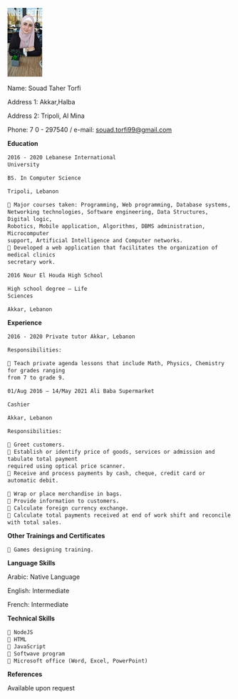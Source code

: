 
![alt text for screen readers](souad.jpg   "this is me")

Name: Souad Taher Torfi

Address 1: Akkar,Halba

Address 2: Tripoli, Al Mina

Phone: 7 0 - 297540 / e-mail: souad.torfi99@gmail.com

**Education**

```
2016 - 2020 Lebanese International
University
```
```
BS. In Computer Science
```
```
Tripoli, Lebanon
```
```
 Major courses taken: Programming, Web programming, Database systems,
Networking technologies, Software engineering, Data Structures, Digital logic,
Robotics, Mobile application, Algorithms, DBMS administration, Microcomputer
support, Artificial Intelligence and Computer networks.
 Developed a web application that facilitates the organization of medical clinics
secretary work.
```
```
2016 Nour El Houda High School
```
```
High school degree – Life
Sciences
```
```
Akkar, Lebanon
```
**Experience**

```
2016 - 2020 Private tutor Akkar, Lebanon
```
```
Responsibilities:
```
```
 Teach private agenda lessons that include Math, Physics, Chemistry for grades ranging
from 7 to grade 9.
```
```
01/Aug 2016 – 14/May 2021 Ali Baba Supermarket
```
```
Cashier
```
```
Akkar, Lebanon
```
```
Responsibilities:
```
```
 Greet customers.
 Establish or identify price of goods, services or admission and tabulate total payment
required using optical price scanner.
 Receive and process payments by cash, cheque, credit card or automatic debit.
```

```
 Wrap or place merchandise in bags.
 Provide information to customers.
 Calculate foreign currency exchange.
 Calculate total payments received at end of work shift and reconcile with total sales.
```
**Other Trainings and Certificates**

```
 Games designing training.
```
**Language Skills**

Arabic: Native Language

English: Intermediate

French: Intermediate

**Technical Skills**

```
 NodeJS
 HTML
 JavaScript
 Softwave program
 Microsoft office (Word, Excel, PowerPoint)
```
**References**

Available upon request


